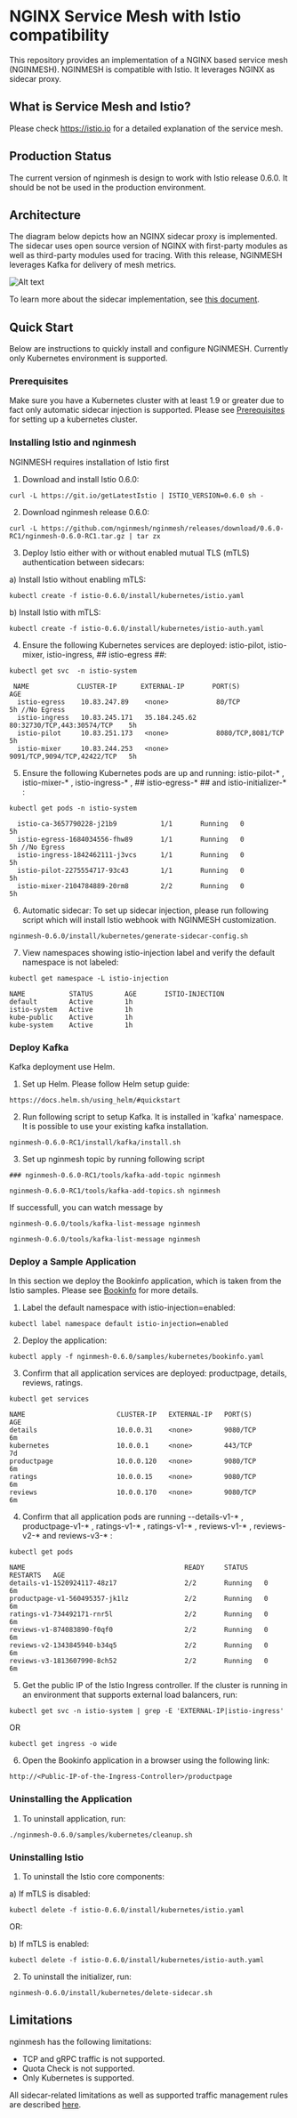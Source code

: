 # NGINX Service Mesh with Istio compatibility
This repository provides an implementation of a NGINX based service mesh (NGINMESH).  NGINMESH is compatible with Istio.  It leverages NGINX as sidecar proxy. 

## What is Service Mesh and Istio?
Please check https://istio.io for a detailed explanation of the service mesh.  

## Production Status
The current version of nginmesh is design to work with Istio release 0.6.0. It should be not be used in the production environment.  

## Architecture
The diagram below depicts how an NGINX sidecar proxy is implemented. The sidecar uses open source version of NGINX with first-party modules as well as third-party modules used for tracing.
With this release, NGINMESH leverages Kafka for delivery of mesh metrics. 

![Alt text](/images/nginx_sidecar.png?raw=true "NGINX Sidecar")

To learn more about the sidecar implementation, see [this document](istio/agent).

## Quick Start
Below are instructions to quickly install and configure NGINMESH.  Currently only Kubernetes environment is supported.

### Prerequisites
Make sure you have a Kubernetes cluster with at least 1.9 or greater due to fact only automatic sidecar injection is supported. Please see [Prerequisites](https://istio.io/docs/setup/kubernetes/quick-start.html) for setting up a kubernetes cluster.

### Installing Istio and nginmesh
NGINMESH requires installation of Istio first

1. Download and install Istio 0.6.0:
```
curl -L https://git.io/getLatestIstio | ISTIO_VERSION=0.6.0 sh -
```
2. Download nginmesh release 0.6.0:
```
curl -L https://github.com/nginmesh/nginmesh/releases/download/0.6.0-RC1/nginmesh-0.6.0-RC1.tar.gz | tar zx
```

3. Deploy Istio either with or without enabled mutual TLS (mTLS) authentication between sidecars:

a) Install Istio without enabling mTLS:
```
kubectl create -f istio-0.6.0/install/kubernetes/istio.yaml
```
b) Install Istio with mTLS:
```
kubectl create -f istio-0.6.0/install/kubernetes/istio-auth.yaml
```

4. Ensure the following Kubernetes services are deployed: istio-pilot, istio-mixer, istio-ingress, ## istio-egress ##:
```
kubectl get svc  -n istio-system  
```
```
 NAME            CLUSTER-IP      EXTERNAL-IP       PORT(S)                       AGE
  istio-egress    10.83.247.89    <none>            80/TCP                        5h //No Egress
  istio-ingress   10.83.245.171   35.184.245.62     80:32730/TCP,443:30574/TCP    5h
  istio-pilot     10.83.251.173   <none>            8080/TCP,8081/TCP             5h
  istio-mixer     10.83.244.253   <none>            9091/TCP,9094/TCP,42422/TCP   5h
```

5. Ensure the following Kubernetes pods are up and running: istio-pilot-* , istio-mixer-* , istio-ingress-* , ## istio-egress-* ## and istio-initializer-* :
```
kubectl get pods -n istio-system    
```
```
  istio-ca-3657790228-j21b9           1/1       Running   0          5h
  istio-egress-1684034556-fhw89       1/1       Running   0          5h //No Egress
  istio-ingress-1842462111-j3vcs      1/1       Running   0          5h
  istio-pilot-2275554717-93c43        1/1       Running   0          5h
  istio-mixer-2104784889-20rm8        2/2       Running   0          5h
```

6. Automatic sidecar:
To set up sidecar injection, please run following script which will install Istio webhook with NGINMESH customization.
```
nginmesh-0.6.0/install/kubernetes/generate-sidecar-config.sh
```

7. View namespaces showing istio-injection label and verify the default namespace is not labeled:
```
kubectl get namespace -L istio-injection
```
```
NAME           STATUS        AGE       ISTIO-INJECTION
default        Active        1h        
istio-system   Active        1h        
kube-public    Active        1h        
kube-system    Active        1h
```

### Deploy Kafka

Kafka deployment use Helm.  

1. Set up Helm.  Please follow Helm setup guide:
```
https://docs.helm.sh/using_helm/#quickstart 
```
2. Run following script to setup Kafka. It is installed in 'kafka' namespace.  It is possible to use your existing kafka installation.
```
nginmesh-0.6.0-RC1/install/kafka/install.sh
```

3. Set up nginmesh topic by running following script
```
### nginmesh-0.6.0-RC1/tools/kafka-add-topic nginmesh

nginmesh-0.6.0-RC1/tools/kafka-add-topics.sh nginmesh
```
If successfull, you can watch message by
```
nginmesh-0.6.0/tools/kafka-list-message nginmesh

nginmesh-0.6.0/tools/kafka-list-message nginmesh
```

### Deploy a Sample Application
In this section we deploy the Bookinfo application, which is taken from the Istio samples. Please see [Bookinfo](https://istio.io/docs/guides/bookinfo.html)  for more details.

1. Label the default namespace with istio-injection=enabled:

```
kubectl label namespace default istio-injection=enabled
```

2. Deploy the application:
```
kubectl apply -f nginmesh-0.6.0/samples/kubernetes/bookinfo.yaml
```

3. Confirm that all application services are deployed: productpage, details, reviews, ratings.
```
kubectl get services
```
```
NAME                       CLUSTER-IP   EXTERNAL-IP   PORT(S)              AGE
details                    10.0.0.31    <none>        9080/TCP             6m
kubernetes                 10.0.0.1     <none>        443/TCP              7d
productpage                10.0.0.120   <none>        9080/TCP             6m
ratings                    10.0.0.15    <none>        9080/TCP             6m
reviews                    10.0.0.170   <none>        9080/TCP             6m
```

4. Confirm that all application pods are running --details-v1-* , productpage-v1-* , ratings-v1-* , ratings-v1-* , reviews-v1-* , reviews-v2-* and reviews-v3-* :
```
kubectl get pods
```
```
NAME                                        READY     STATUS    RESTARTS   AGE
details-v1-1520924117-48z17                 2/2       Running   0          6m
productpage-v1-560495357-jk1lz              2/2       Running   0          6m
ratings-v1-734492171-rnr5l                  2/2       Running   0          6m
reviews-v1-874083890-f0qf0                  2/2       Running   0          6m
reviews-v2-1343845940-b34q5                 2/2       Running   0          6m
reviews-v3-1813607990-8ch52                 2/2       Running   0          6m
```

5. Get the public IP of the Istio Ingress controller. If the cluster is running in an environment that supports external load balancers, run:
```
kubectl get svc -n istio-system | grep -E 'EXTERNAL-IP|istio-ingress'
```
OR
```
kubectl get ingress -o wide       
```

6. Open the Bookinfo application in a browser using the following link:
```
http://<Public-IP-of-the-Ingress-Controller>/productpage
```
### Uninstalling the Application
1. To uninstall application, run:
```
./nginmesh-0.6.0/samples/kubernetes/cleanup.sh 
```


### Uninstalling Istio
1. To uninstall the Istio core components:

a) If mTLS is disabled:
```
kubectl delete -f istio-0.6.0/install/kubernetes/istio.yaml
```

OR:

b) If mTLS is enabled:
```
kubectl delete -f istio-0.6.0/install/kubernetes/istio-auth.yaml
```

2. To uninstall the initializer, run:
```
nginmesh-0.6.0/install/kubernetes/delete-sidecar.sh
```

## Limitations
nginmesh has the following limitations:
* TCP and gRPC traffic is not supported.
* Quota Check is not supported.
* Only Kubernetes is supported.

All sidecar-related limitations as well as supported traffic management rules are described [here](istio/agent).
